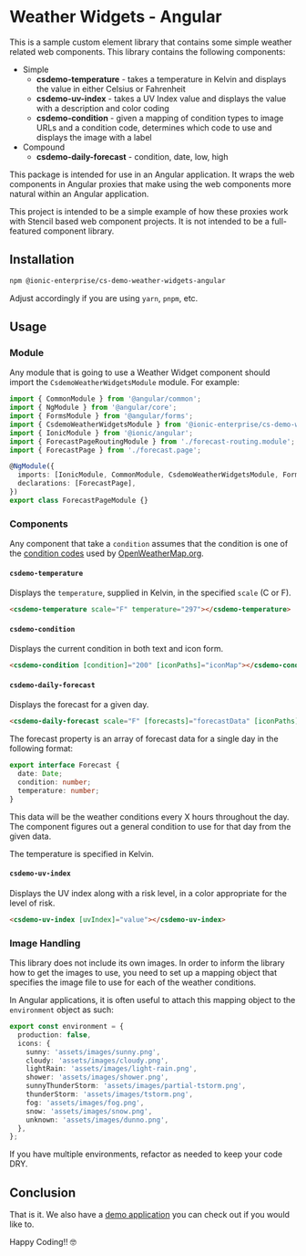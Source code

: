 # Weather Widgets - Angular

This is a sample custom element library that contains some simple weather related web components. This library contains the following components:

- Simple
  - **csdemo-temperature** - takes a temperature in Kelvin and displays the value in either Celsius or Fahrenheit
  - **csdemo-uv-index** - takes a UV Index value and displays the value with a description and color coding
  - **csdemo-condition** - given a mapping of condition types to image URLs and a condition code, determines which code to use and displays the image with a label
- Compound
  - **csdemo-daily-forecast** - condition, date, low, high

This package is intended for use in an Angular application. It wraps the web components in Angular proxies that make using the web components more natural within an Angular application.

This project is intended to be a simple example of how these proxies work with Stencil based web component projects. It is not intended to be a full-featured component library.

## Installation

```bash
npm @ionic-enterprise/cs-demo-weather-widgets-angular
```

Adjust accordingly if you are using `yarn`, `pnpm`, etc.

## Usage

### Module

Any module that is going to use a Weather Widget component should import the `CsdemoWeatherWidgetsModule` module. For example:

```typescript
import { CommonModule } from '@angular/common';
import { NgModule } from '@angular/core';
import { FormsModule } from '@angular/forms';
import { CsdemoWeatherWidgetsModule } from '@ionic-enterprise/cs-demo-weather-widgets-angular';
import { IonicModule } from '@ionic/angular';
import { ForecastPageRoutingModule } from './forecast-routing.module';
import { ForecastPage } from './forecast.page';

@NgModule({
  imports: [IonicModule, CommonModule, CsdemoWeatherWidgetsModule, FormsModule, ForecastPageRoutingModule],
  declarations: [ForecastPage],
})
export class ForecastPageModule {}
```

### Components

Any component that take a `condition` assumes that the condition is one of the [condition codes](https://openweathermap.org/weather-conditions) used by [OpenWeatherMap.org](https://openweathermap.org).

#### `csdemo-temperature`

Displays the `temperature`, supplied in Kelvin, in the specified `scale` (C or F).

```html
<csdemo-temperature scale="F" temperature="297"></csdemo-temperature>
```

#### `csdemo-condition`

Displays the current condition in both text and icon form.

```html
<csdemo-condition [condition]="200" [iconPaths]="iconMap"></csdemo-condition>
```

#### `csdemo-daily-forecast`

Displays the forecast for a given day.

```html
<csdemo-daily-forecast scale="F" [forecasts]="forecastData" [iconPaths]="iconMap"></csdemo-daily-forecast>
```

The forecast property is an array of forecast data for a single day in the following format:

```TypeScript
export interface Forecast {
  date: Date;
  condition: number;
  temperature: number;
}
```

This data will be the weather conditions every X hours throughout the day. The component figures out a general condition to use for that day from the given data.

The temperature is specified in Kelvin.

#### `csdemo-uv-index`

Displays the UV index along with a risk level, in a color appropriate for the level of risk.

```html
<csdemo-uv-index [uvIndex]="value"></csdemo-uv-index>
```

### Image Handling

This library does not include its own images. In order to inform the library how to get the images to use, you need to set up a mapping object that specifies the image file to use for each of the weather conditions.

In Angular applications, it is often useful to attach this mapping object to the `environment` object as such:

```TypeScript
export const environment = {
  production: false,
  icons: {
    sunny: 'assets/images/sunny.png',
    cloudy: 'assets/images/cloudy.png',
    lightRain: 'assets/images/light-rain.png',
    shower: 'assets/images/shower.png',
    sunnyThunderStorm: 'assets/images/partial-tstorm.png',
    thunderStorm: 'assets/images/tstorm.png',
    fog: 'assets/images/fog.png',
    snow: 'assets/images/snow.png',
    unknown: 'assets/images/dunno.png',
  },
};
```

If you have multiple environments, refactor as needed to keep your code DRY.

## Conclusion

That is it. We also have a [demo application](https://github.com/ionic-enterprise/ionic-weather-angular) you can check out if you would like to.

Happy Coding!! 🤓
